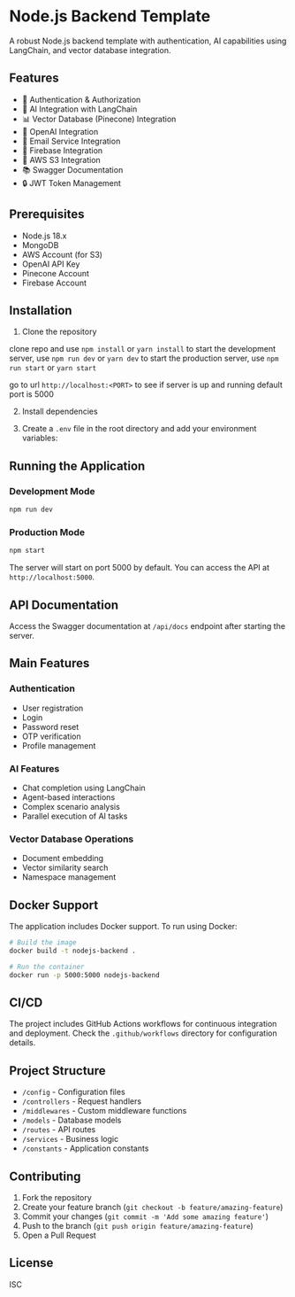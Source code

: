 # Node.js Backend Template

A robust Node.js backend template with authentication, AI capabilities using LangChain, and vector database integration.

## Features

- 🔐 Authentication & Authorization
- 🤖 AI Integration with LangChain
- 📊 Vector Database (Pinecone) Integration
- 📝 OpenAI Integration
- 📨 Email Service Integration
- 📱 Firebase Integration
- 🔄 AWS S3 Integration
- 📚 Swagger Documentation
- 🔒 JWT Token Management

## Prerequisites

- Node.js 18.x
- MongoDB
- AWS Account (for S3)
- OpenAI API Key
- Pinecone Account
- Firebase Account

## Installation

1. Clone the repository

clone repo and use `npm install` or `yarn install`
to start the development server, use `npm run dev` or `yarn dev`
to start the production server, use `npm run start` or `yarn start`

go to url `http://localhost:<PORT>` to see if server is up and running
default port is 5000

2. Install dependencies

3. Create a `.env` file in the root directory and add your environment variables:

## Running the Application

### Development Mode
```bash
npm run dev
```

### Production Mode
```bash
npm start
```

The server will start on port 5000 by default. You can access the API at `http://localhost:5000`.

## API Documentation

Access the Swagger documentation at `/api/docs` endpoint after starting the server.

## Main Features

### Authentication
- User registration
- Login
- Password reset
- OTP verification
- Profile management

### AI Features
- Chat completion using LangChain
- Agent-based interactions
- Complex scenario analysis
- Parallel execution of AI tasks

### Vector Database Operations
- Document embedding
- Vector similarity search
- Namespace management

## Docker Support

The application includes Docker support. To run using Docker:

```bash
# Build the image
docker build -t nodejs-backend .

# Run the container
docker run -p 5000:5000 nodejs-backend
```

## CI/CD

The project includes GitHub Actions workflows for continuous integration and deployment. Check the `.github/workflows` directory for configuration details.

## Project Structure

- `/config` - Configuration files
- `/controllers` - Request handlers
- `/middlewares` - Custom middleware functions
- `/models` - Database models
- `/routes` - API routes
- `/services` - Business logic
- `/constants` - Application constants

## Contributing

1. Fork the repository
2. Create your feature branch (`git checkout -b feature/amazing-feature`)
3. Commit your changes (`git commit -m 'Add some amazing feature'`)
4. Push to the branch (`git push origin feature/amazing-feature`)
5. Open a Pull Request

## License

ISC